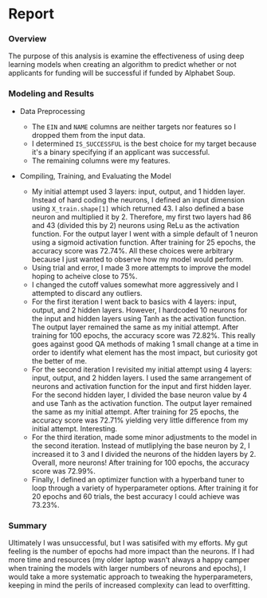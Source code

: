 # Report

### Overview

The purpose of this analysis is examine the effectiveness of using deep learning models when creating an algorithm to predict whether or not applicants for funding will be successful if funded by Alphabet Soup.

### Modeling and Results

* Data Preprocessing
  * The `EIN` and `NAME` columns are neither targets nor features so I dropped them from the input data.
  * I determined `IS_SUCCESSFUL` is the best choice for my target because it's a binary specifying if an applicant was successful.
  * The remaining columns were my features.

* Compiling, Training, and Evaluating the Model
  * My initial attempt used 3 layers: input, output, and 1 hidden layer. Instead of hard coding the neurons, I defined an input dimension using `X_train.shape[1]` which returned 43. I also defined a base neuron and multiplied it by 2. Therefore, my first two layers had 86 and 43 (divided this by 2) neurons using ReLu as the activation function. For the output layer I went with a simple default of 1 neuron using a sigmoid activation function. After training for 25 epochs, the accuracy score was 72.74%. All these choices were arbitrary because I just wanted to observe how my model would perform.
  * Using trial and error, I made 3 more attempts to improve the model hoping to acheive close to 75%.
  * I changed the cutoff values somewhat more aggressively and I attempted to discard any outliers.
  * For the first iteration I went back to basics with 4 layers: input, output, and 2 hidden layers. However, I hardcoded 10 neurons for the input and hidden layers using Tanh as the activation function. The output layer remained the same as my initial attempt. After training for 100 epochs, the accuracy score was 72.82%. This really goes against good QA methods of making 1 small change at a time in order to identify what element has the most impact, but curiosity got the better of me.
  * For the second iteration I revisited my initial attempt using 4 layers: input, output, and 2 hidden layers. I used the same arrangement of neurons and activation function for the input and first hidden layer. For the second hidden layer, I divided the base neuron value by 4 and use Tanh as the activation function. The output layer remained the same as my initial attempt. After training for 25 epochs, the accuracy score was 72.71% yielding very little difference from my initial attempt. Interesting.
  * For the third iteration, made some minor adjustments to the model in the second iteration. Instead of mutliplying the base neuron by 2, I increased it to 3 and I divided the neurons of the hidden layers by 2. Overall, more neurons! After training for 100 epochs, the accuracy score was 72.99%.
  * Finally, I defined an optimizer function with a hyperband tuner to loop through a variety of hyperparameter options. After training it for 20 epochs and 60 trials, the best accuracy I could achieve was 73.23%.
 
 ### Summary

Ultimately I was unsuccessful, but I was satisifed with my efforts. My gut feeling is the number of epochs had more impact than the neurons. If I had more time and resources (my older laptop wasn't always a happy camper when training the models with larger numbers of neurons and epochs), I would take a more systematic approach to tweaking the hyperparameters, keeping in mind the perils of increased complexity can lead to overfitting.
